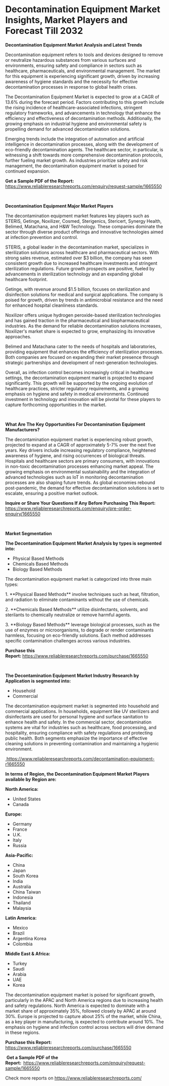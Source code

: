 <p><h1>Decontamination Equipment Market Insights, Market Players and Forecast Till 2032</h1></p><p><strong>Decontamination Equipment Market Analysis and Latest Trends</strong></p>
<p><p>Decontamination equipment refers to tools and devices designed to remove or neutralize hazardous substances from various surfaces and environments, ensuring safety and compliance in sectors such as healthcare, pharmaceuticals, and environmental management. The market for this equipment is experiencing significant growth, driven by increasing awareness of hygiene standards and the necessity for effective decontamination processes in response to global health crises.</p><p>The Decontamination Equipment Market is expected to grow at a CAGR of 13.6% during the forecast period. Factors contributing to this growth include the rising incidence of healthcare-associated infections, stringent regulatory frameworks, and advancements in technology that enhance the efficiency and effectiveness of decontamination methods. Additionally, the growing emphasis on industrial hygiene and environmental safety is propelling demand for advanced decontamination solutions. </p><p>Emerging trends include the integration of automation and artificial intelligence in decontamination processes, along with the development of eco-friendly decontamination agents. The healthcare sector, in particular, is witnessing a shift towards more comprehensive decontamination protocols, further fueling market growth. As industries prioritize safety and risk management, the decontamination equipment market is poised for continued expansion.</p></p>
<p><strong>Get a Sample PDF of the Report:&nbsp;</strong> <a href="https://www.reliableresearchreports.com/enquiry/request-sample/1665550?utm_campaign=2216&utm_medium=2&utm_source=Github&utm_content=ia&utm_term=04042025&utm_id=decontamination-equipment">https://www.reliableresearchreports.com/enquiry/request-sample/1665550</a></p>
<p>&nbsp;</p>
<p><strong>Decontamination Equipment Major Market Players</strong></p>
<p><p>The decontamination equipment market features key players such as STERIS, Getinge, Noxilizer, Cosmed, Sterigenics, Stericert, Synergy Health, Belimed, Matachana, and H&W Technology. These companies dominate the sector through diverse product offerings and innovative technologies aimed at infection prevention and control.</p><p>STERIS, a global leader in the decontamination market, specializes in sterilization solutions across healthcare and pharmaceutical sectors. With strong sales revenue, estimated over $3 billion, the company has seen consistent growth due to increased healthcare investments and stringent sterilization regulations. Future growth prospects are positive, fueled by advancements in sterilization technology and an expanding global healthcare footprint.</p><p>Getinge, with revenue around $1.5 billion, focuses on sterilization and disinfection solutions for medical and surgical applications. The company is poised for growth, driven by trends in antimicrobial resistance and the need for enhanced hospital cleanliness standards.</p><p>Noxilizer offers unique hydrogen peroxide-based sterilization technologies and has gained traction in the pharmaceutical and biopharmaceutical industries. As the demand for reliable decontamination solutions increases, Noxilizer's market share is expected to grow, emphasizing its innovative approaches.</p><p>Belimed and Matachana cater to the needs of hospitals and laboratories, providing equipment that enhances the efficiency of sterilization processes. Both companies are focused on expanding their market presence through strategic partnerships and development of next-generation technologies.</p><p>Overall, as infection control becomes increasingly critical in healthcare settings, the decontamination equipment market is projected to expand significantly. This growth will be supported by the ongoing evolution of healthcare practices, stricter regulatory requirements, and a growing emphasis on hygiene and safety in medical environments. Continued investment in technology and innovation will be pivotal for these players to capture forthcoming opportunities in the market.</p></p>
<p>&nbsp;</p>
<p><strong>What Are The Key Opportunities For Decontamination Equipment Manufacturers?</strong></p>
<p><p>The decontamination equipment market is experiencing robust growth, projected to expand at a CAGR of approximately 5-7% over the next five years. Key drivers include increasing regulatory compliance, heightened awareness of hygiene, and rising occurrences of biological threats. Hospitals and healthcare sectors are primary consumers, with innovations in non-toxic decontamination processes enhancing market appeal. The growing emphasis on environmental sustainability and the integration of advanced technologies such as IoT in monitoring decontamination processes are also shaping future trends. As global economies rebound post-pandemic, the demand for effective decontamination solutions is set to escalate, ensuring a positive market outlook.</p></p>
<p><strong>Inquire or Share Your Questions If Any Before Purchasing This Report:</strong> <a href="https://www.reliableresearchreports.com/enquiry/pre-order-enquiry/1665550?utm_campaign=2216&utm_medium=2&utm_source=Github&utm_content=ia&utm_term=04042025&utm_id=decontamination-equipment">https://www.reliableresearchreports.com/enquiry/pre-order-enquiry/1665550</a></p>
<p>&nbsp;</p>
<p><strong>Market Segmentation</strong></p>
<p><strong>The Decontamination Equipment Market Analysis by types is segmented into:</strong></p>
<p><ul><li>Physical Based Methods</li><li>Chemicals Based Methods</li><li>Biology Based Methods</li></ul></p>
<p><p>The decontamination equipment market is categorized into three main types: </p><p>1. **Physical Based Methods** involve techniques such as heat, filtration, and radiation to eliminate contaminants without the use of chemicals. </p><p>2. **Chemicals Based Methods** utilize disinfectants, solvents, and sterilants to chemically neutralize or remove harmful agents. </p><p>3. **Biology Based Methods** leverage biological processes, such as the use of enzymes or microorganisms, to degrade or render contaminants harmless, focusing on eco-friendly solutions. Each method addresses specific contamination challenges across various industries.</p></p>
<p><strong>Purchase this Report:&nbsp;</strong><a href="https://www.reliableresearchreports.com/purchase/1665550?utm_campaign=2216&utm_medium=2&utm_source=Github&utm_content=ia&utm_term=04042025&utm_id=decontamination-equipment">https://www.reliableresearchreports.com/purchase/1665550</a></p>
<p>&nbsp;</p>
<p><strong>The Decontamination Equipment Market Industry Research by Application is segmented into:</strong></p>
<p><ul><li>Household</li><li>Commercial</li></ul></p>
<p><p>The decontamination equipment market is segmented into household and commercial applications. In households, equipment like UV sterilizers and disinfectants are used for personal hygiene and surface sanitation to enhance health and safety. In the commercial sector, decontamination systems are vital for industries such as healthcare, food processing, and hospitality, ensuring compliance with safety regulations and protecting public health. Both segments emphasize the importance of effective cleaning solutions in preventing contamination and maintaining a hygienic environment.</p></p>
<p><a href="https://www.reliableresearchreports.com/decontamination-equipment-r1665550?utm_campaign=2216&utm_medium=2&utm_source=Github&utm_content=ia&utm_term=04042025&utm_id=decontamination-equipment">&nbsp;https://www.reliableresearchreports.com/decontamination-equipment-r1665550</a></p>
<p><strong>In terms of Region, the Decontamination Equipment Market Players available by Region are:</strong></p>
<p>
    <p> <strong> North America: </strong>
        <ul>
            <li>United States</li>
            <li>Canada</li>
        </ul>
        </p> 
    <p> <strong> Europe: </strong>
        <ul>
            <li>Germany</li>
            <li>France</li>
            <li>U.K.</li>
            <li>Italy</li>
            <li>Russia</li>
        </ul>
        </p> 
    <p> <strong> Asia-Pacific: </strong>
        <ul>
            <li>China</li>
            <li>Japan</li>
            <li>South Korea</li>
            <li>India</li>
            <li>Australia</li>
            <li>China Taiwan</li>
            <li>Indonesia</li>
            <li>Thailand</li>
            <li>Malaysia</li>
        </ul>
        </p> 
    <p> <strong> Latin America: </strong>
        <ul>
            <li>Mexico</li>
            <li>Brazil</li>
            <li>Argentina Korea</li>
            <li>Colombia</li>
        </ul>
        </p> 
    <p> <strong> Middle East & Africa: </strong>
        <ul>
            <li>Turkey</li>
            <li>Saudi</li>
            <li>Arabia</li>
            <li>UAE</li>
            <li>Korea</li>
        </ul>
    </p>
    </p>
<p><p>The decontamination equipment market is poised for significant growth, particularly in the APAC and North America regions due to increasing health and safety regulations. North America is expected to dominate with a market share of approximately 35%, followed closely by APAC at around 30%. Europe is projected to capture about 25% of the market, while China, as a key player in manufacturing, is expected to contribute around 10%. The emphasis on hygiene and infection control across sectors will drive demand in these regions.</p></p>
<p><strong>Purchase this Report: </strong><a href="https://www.reliableresearchreports.com/purchase/1665550?utm_campaign=2216&utm_medium=2&utm_source=Github&utm_content=ia&utm_term=04042025&utm_id=decontamination-equipment">https://www.reliableresearchreports.com/purchase/1665550</a></p>
<p>&nbsp;<strong>Get a Sample PDF of the Report:&nbsp;&nbsp;</strong><a href="https://www.reliableresearchreports.com/enquiry/request-sample/1665550?utm_campaign=2216&utm_medium=2&utm_source=Github&utm_content=ia&utm_term=04042025&utm_id=decontamination-equipment">https://www.reliableresearchreports.com/enquiry/request-sample/1665550</a></p>
<p><strong></strong></p>
<p>Check more reports on <a href="https://www.reliableresearchreports.com/?utm_campaign=2216&utm_medium=2&utm_source=Github&utm_content=ia&utm_term=04042025&utm_id=decontamination-equipment">https://www.reliableresearchreports.com/</a></p>